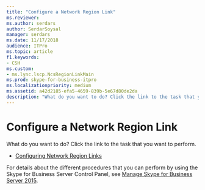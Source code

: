 ```yaml
---
title: "Configure a Network Region Link"
ms.reviewer: 
ms.author: serdars
author: SerdarSoysal
manager: serdars
ms.date: 11/17/2018
audience: ITPro
ms.topic: article
f1.keywords:
- CSH
ms.custom:
- ms.lync.lscp.NcsRegionLinkMain
ms.prod: skype-for-business-itpro
ms.localizationpriority: medium
ms.assetid: a42d2185-efa5-4659-839b-5e67d80de2da
description: "What do you want to do? Click the link to the task that you want to perform."
---
```


# Configure a Network Region Link

What do you want to do? Click the link to the task that you want to perform.

- [Configuring Network Region Links](/previous-versions/office/lync-server-2013/lync-server-2013-configuring-network-region-links)

For details about the different procedures that you can perform by using the Skype for Business Server Control Panel, see [Manage Skype for Business Server 2015](../../manage/manage.md).